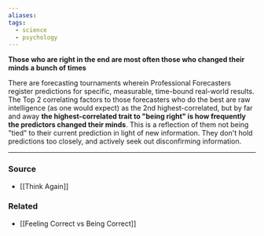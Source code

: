 ```yaml
---
aliases: 
tags:
  - science
  - psychology
---
```

**Those who are right in the end are most often those who changed their minds a bunch of times**

There are forecasting tournaments wherein Professional Forecasters register predictions for specific, measurable, time-bound real-world results. The Top 2 correlating factors to those forecasters who do the best are raw intelligence (as one would expect) as the 2nd highest-correlated, but by far and away **the highest-correlated trait to "being right" is how frequently the predictors changed their minds**. This is a reflection of them not being "tied" to their current prediction in light of new information. They don't hold predictions too closely, and actively seek out disconfirming information.

---

### Source
- [[Think Again]]

### Related
- [[Feeling Correct vs Being Correct]]